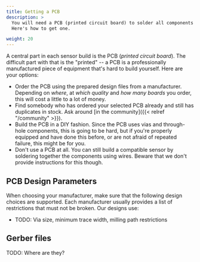 ```yaml
---
title: Getting a PCB
description: >
  You will need a PCB (printed circuit board) to solder all components to.
  Here's how to get one.

weight: 20
---
```


A central part in each sensor build is the PCB (_printed circuit board_). The
difficult part with that is the "printed" -- a PCB is a professionally
manufactured piece of equipment that's hard to build yourself. Here are your options:

* Order the PCB using the prepared design files from a manufacturer. Depending
  on *where*, at *which quality* and *how many boards* you order, this will
  cost a little to a lot of money.
* Find somebody who has ordered your selected PCB already and still has
  duplicates in stock. Ask around [in the community]({{< relref "/community" >}}).
* Build the PCB in a DIY fashion. Since the PCB uses vias and through-hole
  components, this is going to be hard, but if you're properly equipped and
  have done this before, or are not afraid of repeated failure, this might be
  for you.
* Don't use a PCB at all. You can still build a compatible sensor by soldering
  together the components using wires. Beware that we don't provide
  instructions for this though.


## PCB Design Parameters

When choosing your manufacturer, make sure that the following design choices
are supported. Each manufacturer usually provides a list of restrictions that
must not be broken. Our designs use:

* TODO: Via size, minimum trace width, milling path restrictions

## Gerber files

TODO: Where are they?

